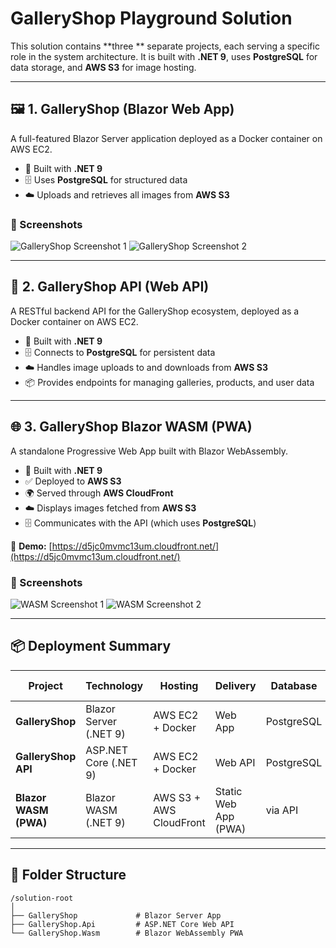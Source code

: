# GalleryShop Playground Solution

This solution contains **three ** separate projects, each serving a specific role in the system architecture. It is built with **.NET 9**, uses **PostgreSQL** for data storage, and **AWS S3** for image hosting.

---

## 🖼️ 1. GalleryShop (Blazor Web App)

A full-featured Blazor Server application deployed as a Docker container on AWS EC2.

- 🧠 Built with **.NET 9**
- 🗄 Uses **PostgreSQL** for structured data
- ☁️ Uploads and retrieves all images from **AWS S3**

### 📸 Screenshots

![GalleryShop Screenshot 1](https://github.com/user-attachments/assets/f54b6611-f774-4992-9096-76981ca2e5bd)
![GalleryShop Screenshot 2](https://github.com/user-attachments/assets/5e9d30ea-a399-4393-bc7a-2b6c01c6372f)

---

## 🔧 2. GalleryShop API (Web API)

A RESTful backend API for the GalleryShop ecosystem, deployed as a Docker container on AWS EC2.

- 🧠 Built with **.NET 9**
- 🗄 Connects to **PostgreSQL** for persistent data
- ☁️ Handles image uploads to and downloads from **AWS S3**
- 📦 Provides endpoints for managing galleries, products, and user data

---

## 🌐 3. GalleryShop Blazor WASM (PWA)

A standalone Progressive Web App built with Blazor WebAssembly.

- 🧠 Built with **.NET 9**
- ✅ Deployed to **AWS S3**
- 🌍 Served through **AWS CloudFront**
- ☁️ Displays images fetched from **AWS S3**
- 🗄 Communicates with the API (which uses **PostgreSQL**)

🔗 **Demo:** [https://d5jc0mvmc13um.cloudfront.net/](https://d5jc0mvmc13um.cloudfront.net/)

### 📸 Screenshots

![WASM Screenshot 1](https://github.com/user-attachments/assets/67322b83-bc78-462a-8c13-dc6e74250ae0)
![WASM Screenshot 2](https://github.com/user-attachments/assets/d11a72d2-1322-461a-ac3e-67a82b7a3753)

---

## 📦 Deployment Summary

| Project                 | Technology      | Hosting                  | Delivery                 | Database      | Image Storage |
|------------------------|-----------------|---------------------------|---------------------------|---------------|----------------|
| **GalleryShop**        | Blazor Server (.NET 9)   | AWS EC2 + Docker          | Web App                   | PostgreSQL    | AWS S3         |
| **GalleryShop API**    | ASP.NET Core (.NET 9)    | AWS EC2 + Docker          | Web API                   | PostgreSQL    | AWS S3         |
| **Blazor WASM (PWA)**  | Blazor WASM (.NET 9)     | AWS S3 + AWS CloudFront   | Static Web App (PWA)      | via API       | AWS S3         |

---

## 📁 Folder Structure

```text
/solution-root
│
├── GalleryShop             # Blazor Server App
├── GalleryShop.Api         # ASP.NET Core Web API
└── GalleryShop.Wasm        # Blazor WebAssembly PWA

